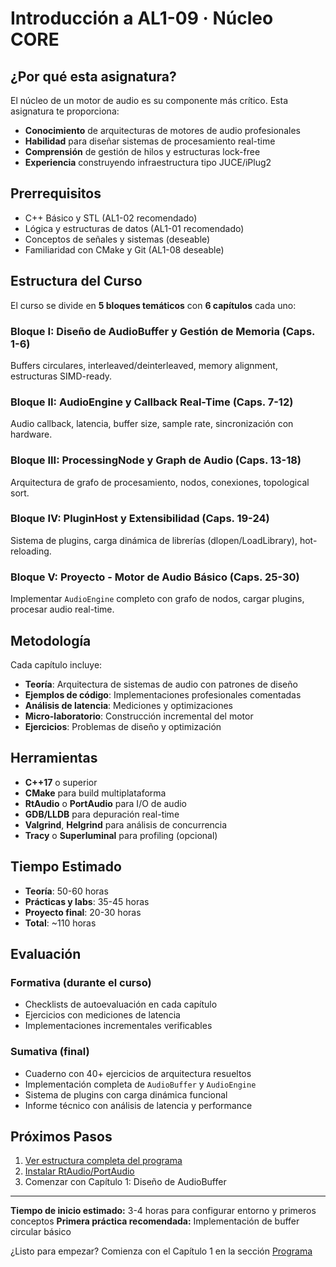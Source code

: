 # Introducción a AL1-09 · Núcleo CORE

## ¿Por qué esta asignatura?

El núcleo de un motor de audio es su componente más crítico. Esta asignatura te proporciona:

- **Conocimiento** de arquitecturas de motores de audio profesionales
- **Habilidad** para diseñar sistemas de procesamiento real-time
- **Comprensión** de gestión de hilos y estructuras lock-free
- **Experiencia** construyendo infraestructura tipo JUCE/iPlug2

## Prerrequisitos

- C++ Básico y STL (AL1-02 recomendado)
- Lógica y estructuras de datos (AL1-01 recomendado)
- Conceptos de señales y sistemas (deseable)
- Familiaridad con CMake y Git (AL1-08 deseable)

## Estructura del Curso

El curso se divide en **5 bloques temáticos** con **6 capítulos** cada uno:

### Bloque I: Diseño de AudioBuffer y Gestión de Memoria (Caps. 1-6)
Buffers circulares, interleaved/deinterleaved, memory alignment, estructuras SIMD-ready.

### Bloque II: AudioEngine y Callback Real-Time (Caps. 7-12)
Audio callback, latencia, buffer size, sample rate, sincronización con hardware.

### Bloque III: ProcessingNode y Graph de Audio (Caps. 13-18)
Arquitectura de grafo de procesamiento, nodos, conexiones, topological sort.

### Bloque IV: PluginHost y Extensibilidad (Caps. 19-24)
Sistema de plugins, carga dinámica de librerías (dlopen/LoadLibrary), hot-reloading.

### Bloque V: Proyecto - Motor de Audio Básico (Caps. 25-30)
Implementar `AudioEngine` completo con grafo de nodos, cargar plugins, procesar audio real-time.

## Metodología

Cada capítulo incluye:

- **Teoría**: Arquitectura de sistemas de audio con patrones de diseño
- **Ejemplos de código**: Implementaciones profesionales comentadas
- **Análisis de latencia**: Mediciones y optimizaciones
- **Micro-laboratorio**: Construcción incremental del motor
- **Ejercicios**: Problemas de diseño y optimización

## Herramientas

- **C++17** o superior
- **CMake** para build multiplataforma
- **RtAudio** o **PortAudio** para I/O de audio
- **GDB/LLDB** para depuración real-time
- **Valgrind**, **Helgrind** para análisis de concurrencia
- **Tracy** o **Superluminal** para profiling (opcional)

## Tiempo Estimado

- **Teoría**: 50-60 horas
- **Prácticas y labs**: 35-45 horas
- **Proyecto final**: 20-30 horas
- **Total**: ~110 horas

## Evaluación

### Formativa (durante el curso)
- Checklists de autoevaluación en cada capítulo
- Ejercicios con mediciones de latencia
- Implementaciones incrementales verificables

### Sumativa (final)
- Cuaderno con 40+ ejercicios de arquitectura resueltos
- Implementación completa de `AudioBuffer` y `AudioEngine`
- Sistema de plugins con carga dinámica funcional
- Informe técnico con análisis de latencia y performance

## Próximos Pasos

1. [Ver estructura completa del programa](programa/)
2. [Instalar RtAudio/PortAudio](practicas/)
3. Comenzar con Capítulo 1: Diseño de AudioBuffer

---

**Tiempo de inicio estimado:** 3-4 horas para configurar entorno y primeros conceptos
**Primera práctica recomendada:** Implementación de buffer circular básico

¿Listo para empezar? Comienza con el Capítulo 1 en la sección [Programa](programa/)
